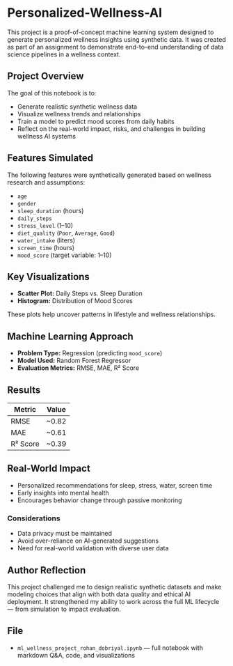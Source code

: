 # Personalized-Wellness-AI
This project is a proof-of-concept machine learning system designed to generate personalized wellness insights using synthetic data. It was created as part of an assignment to demonstrate end-to-end understanding of data science pipelines in a wellness context.

## Project Overview

The goal of this notebook is to:
- Generate realistic synthetic wellness data
- Visualize wellness trends and relationships
- Train a model to predict mood scores from daily habits
- Reflect on the real-world impact, risks, and challenges in building wellness AI systems


## Features Simulated

The following features were synthetically generated based on wellness research and assumptions:
- `age`
- `gender`
- `sleep_duration` (hours)
- `daily_steps`
- `stress_level` (1–10)
- `diet_quality` (`Poor`, `Average`, `Good`)
- `water_intake` (liters)
- `screen_time` (hours)
- `mood_score` (target variable: 1–10)


## Key Visualizations

- **Scatter Plot:** Daily Steps vs. Sleep Duration  
- **Histogram:** Distribution of Mood Scores  

These plots help uncover patterns in lifestyle and wellness relationships.


## Machine Learning Approach

- **Problem Type:** Regression (predicting `mood_score`)
- **Model Used:** Random Forest Regressor
- **Evaluation Metrics:** RMSE, MAE, R² Score


## Results

| Metric      | Value |
|-------------|-------|
| RMSE        | ~0.82 |
| MAE         | ~0.61 |
| R² Score    | ~0.39 |


## Real-World Impact

- Personalized recommendations for sleep, stress, water, screen time
- Early insights into mental health
- Encourages behavior change through passive monitoring

### Considerations
- Data privacy must be maintained
- Avoid over-reliance on AI-generated suggestions
- Need for real-world validation with diverse user data


## Author Reflection

This project challenged me to design realistic synthetic datasets and make modeling choices that align with both data quality and ethical AI deployment. It strengthened my ability to work across the full ML lifecycle — from simulation to impact evaluation.


## File

- `ml_wellness_project_rohan_dobriyal.ipynb` — full notebook with markdown Q&A, code, and visualizations
